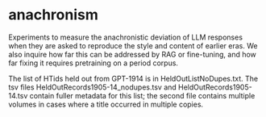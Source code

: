anachronism
===========

Experiments to measure the anachronistic deviation of LLM responses when they are asked to reproduce the style and content of earlier eras. We also inquire how far this can be addressed by RAG or fine-tuning, and how far fixing it requires pretraining on a period corpus.

The list of HTids held out from GPT-1914 is in HeldOutListNoDupes.txt. The tsv files HeldOutRecords1905-14_nodupes.tsv and HeldOutRecords1905-14.tsv contain fuller metadata for this list; the second file contains multiple volumes in cases where a title occurred in multiple copies.

